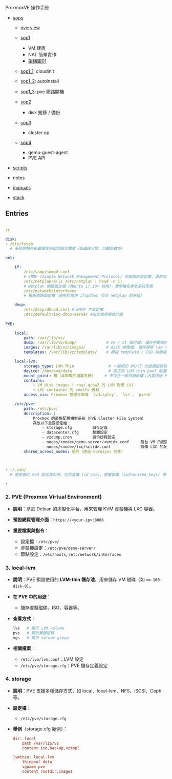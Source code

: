 ProxmoxVE 操作手冊

- [sops](./sops)

    - [overview](./README.md) 

    - [sop1](./sops/sop1/sop.md)
        - VM 建置 
        - NAT 簡單實作
        - [架構圖01](./sops/routing.jpg)

    - [sop1_1](./sops/sop1_1/sop1_1.md): cloudinit
    - [sop1_2](./sops/sop1_2/sop1_2.md): autoinstall
    - [sop1_3](./sops/sop1_3/sop1_3.md): pxe 網路開機
    
    - [sop2](./sops/sop2/sop2.md)
        - disk 搬移 / 備份

    - [sop3](./sops/sop3/sop3.md)
        - cluster op  

    - [sop4](./sops/sop4/sop4.md)
        - qemu-guest-agent
        - PVE API

- [scripts](./scripts/scp/script/)


- notes







- [manuals](./man.md)


- [stack](./other.md)




## Entries

``` yml

rc

disk:
- /etc/fstab  
  # 系統開機時掛載檔案系統的設定檔案（如磁碟分割、自動掛載等）

net:

    if:
        /etc/snmp/snmpd.conf  
        # SNMP (Simple Network Management Protocol) 伺服器的設定檔，通常用於監控系統資源
        /etc/netplan/$(ls /etc/netplan | head -n 1)  
        # Netplan 網路設定檔（Ubuntu 17.10+ 採用），實際檔名會依系統而異
        /etc/network/interfaces  
        # 舊版網路設定檔（適用於使用 ifupdown 而非 netplan 的系統）

    dhcp:
        /etc/dhcp/dhcpd.conf # DHCP 主設定檔 
        /etc/default/isc-dhcp-server #指定使用哪個介面
    
PVE:

    local:
        path: /var/lib/vz/
        dump: /var/lib/vz/dump/             # vm / ct 備份檔: 儲存手動或排程的 VM/CT 備份檔 (.vma/.zst/.lzo)
        images: /var/lib/vz/images/         # disk 映像檔: 儲存使用 raw 或 qcow2 格式的虛擬機映像檔
        templates: /var/lib/vz/template/    # 模板 template / ISO 映像檔（template/iso）與 container 模板（template/cache）

    local-lvm:
        storage_type: LVM-Thin               # 一般用於 VM/CT 的虛擬磁碟儲存（LV 格式，不是檔案）
        device: /dev/pve/data                # 真正的 LVM thin pool 裝置位置
        mount_point: 無（非掛載於檔案系統）    # 不存在一般目錄結構；內容透過 PVE 工具管理
        contains:
            - VM disk images (.raw/.qcow2 的 LVM 對應 LV)
            - LXC container 的 rootfs 資料
        access_via: Proxmox 管理介面或 `lvdisplay`, `lvs`, `pvesh`

    /etc/pve:
        path: /etc/pve/
        description: |
            Proxmox 的叢集配置檔案系統（PVE Cluster File System）
            存放以下重要設定檔：
                - storage.cfg         儲存定義
                - datacenter.cfg      整體設定
                - vzdump.cron         備份排程設定
                - nodes/<node>/qemu-server/<vmid>.conf     每台 VM 的配置檔
                - nodes/<node>/lxc/<ctid>.conf             每個 LXC 的配置檔
        shared_across_nodes: 是的（透過 Corosync 同步）



- ~/.ssh/  
  # 使用者的 SSH 設定資料夾，包括金鑰 (id_rsa)、授權金鑰 (authorized_keys) 等

- 
```

### 2. **PVE (Proxmox Virtual Environment)**

* **說明**：基於 Debian 的虛擬化平台，用來管理 KVM 虛擬機與 LXC 容器。
* **預設網頁管理介面**：`https://<your-ip>:8006`
* **重要檔案與指令**：

  * 設定檔：`/etc/pve/`
  * 虛擬機設定：`/etc/pve/qemu-server/`
  * 節點設定：`/etc/hosts`, `/etc/network/interfaces`

### 3. **local-lvm**

* **說明**：PVE 預設使用的 **LVM-thin 儲存池**，用來儲存 VM 磁碟（如 `vm-100-disk-0`）。

* **在 PVE 中的用途**：

  * 儲存虛擬磁碟、ISO、容器等。

* **查看方式**：

  ```bash
  lvs   # 顯示 LVM volume
  pvs   # 顯示實體磁碟
  vgs   # 顯示 volume group
  ```

* **相關檔案**：

  * `/etc/lvm/lvm.conf`：LVM 設定
  * `/etc/pve/storage.cfg`：PVE 儲存定義設定

### 4. **storage**

* **說明**：PVE 支援多種儲存方式，如 local、local-lvm、NFS、iSCSI、Ceph 等。
* **設定檔**：

  * `/etc/pve/storage.cfg`
* **舉例**（storage.cfg 範例）：

  ```ini
  dir: local
      path /var/lib/vz
      content iso,backup,vztmpl

  lvmthin: local-lvm
      thinpool data
      vgname pve
      content rootdir,images
  ```
